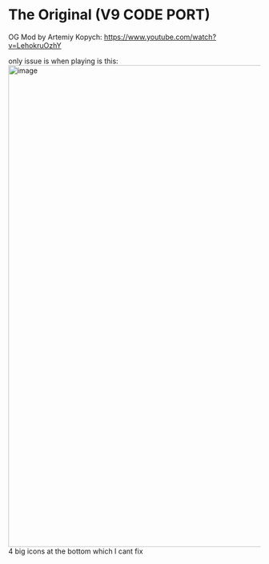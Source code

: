 # The Original (V9 CODE PORT)
OG Mod by Artemiy Kopych: https://www.youtube.com/watch?v=LehokruOzhY

only issue is when playing is this:
<img width="962" alt="image" src="https://github.com/user-attachments/assets/bdf8c225-183b-4c01-9f6e-8fc4d1e57a9a" />
4 big icons at the bottom which I cant fix
